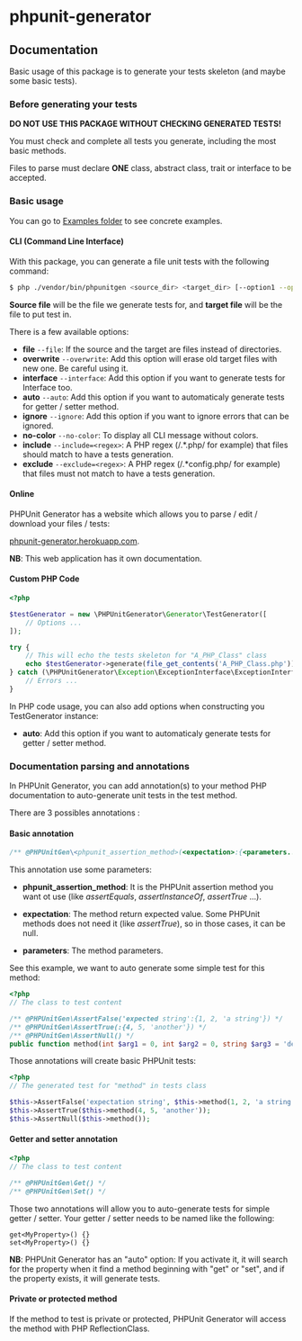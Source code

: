 # phpunit-generator

## Documentation

Basic usage of this package is to generate your tests skeleton (and maybe some basic tests).

### Before generating your tests

__DO NOT USE THIS PACKAGE WITHOUT CHECKING GENERATED TESTS!__

You must check and complete all tests you generate, including the most basic methods.

Files to parse must declare __ONE__ class, abstract class, trait or interface to be accepted.

### Basic usage

You can go to [Examples folder](examples/) to see concrete examples.

#### CLI (Command Line Interface)

With this package, you can generate a file unit tests with the following command:

``` bash
$ php ./vendor/bin/phpunitgen <source_dir> <target_dir> [--option1 --option2]
```

__Source file__ will be the file we generate tests for, and __target file__ will be the file to put test in.

There is a few available options:
* __file__ `--file`: If the source and the target are files instead of directories.
* __overwrite__ `--overwrite`: Add this option will erase old target files with new one. Be careful using it.
* __interface__ `--interface`: Add this option if you want to generate tests for Interface too.
* __auto__ `--auto`: Add this option if you want to automaticaly generate tests for getter / setter method.
* __ignore__ `--ignore`: Add this option if you want to ignore errors that can be ignored.
* __no-color__ `--no-color`: To display all CLI message without colors.
* __include__ `--include=<regex>`: A PHP regex (/.*.php/ for example) that files should match to have a tests generation.
* __exclude__ `--exclude=<regex>`: A PHP regex (/.*config.php/ for example) that files must not match to have a tests generation.

#### Online

PHPUnit Generator has a website which allows you to parse / edit / download your files / tests:

[phpunit-generator.herokuapp.com](https://phpunit-generator.herokuapp.com/).

__NB__: This web application has it own documentation.

#### Custom PHP Code

```php
<?php

$testGenerator = new \PHPUnitGenerator\Generator\TestGenerator([
    // Options ...
]);

try {
    // This will echo the tests skeleton for "A_PHP_Class" class
    echo $testGenerator->generate(file_get_contents('A_PHP_Class.php'));
} catch (\PHPUnitGenerator\Exception\ExceptionInterface\ExceptionInterface $e) {
    // Errors ...
}
```

In PHP code usage, you can also add options when constructing you TestGenerator instance:

* __auto__: Add this option if you want to automaticaly generate tests for getter / setter method.

### Documentation parsing and annotations

In PHPUnit Generator, you can add annotation(s) to your method PHP
documentation to auto-generate unit tests in the test method.

There are 3 possibles annotations :

#### Basic annotation

```php
/** @PHPUnitGen\<phpunit_assertion_method>(<expectation>:{<parameters...>}) */
```

This annotation use some parameters:

* __phpunit_assertion_method__: It is the PHPUnit assertion method
you want ot use (like _assertEquals_, _assertInstanceOf_, _assertTrue_ ...).

* __expectation__: The method return expected value. Some PHPUnit methods
does not need it (like _assertTrue_), so in those cases, it can be null.

* __parameters__: The method parameters.

See this example, we want to auto generate some simple test for this method:

```php
<?php
// The class to test content

/** @PHPUnitGen\AssertFalse('expected string':{1, 2, 'a string'}) */
/** @PHPUnitGen\AssertTrue(:{4, 5, 'another'}) */
/** @PHPUnitGen\AssertNull() */
public function method(int $arg1 = 0, int $arg2 = 0, string $arg3 = 'default') {}
```

Those annotations will create basic PHPUnit tests:

```php
<?php
// The generated test for "method" in tests class

$this->AssertFalse('expectation string', $this->method(1, 2, 'a string'));
$this->AssertTrue($this->method(4, 5, 'another'));
$this->AssertNull($this->method());
```

#### Getter and setter annotation

```php
<?php
// The class to test content

/** @PHPUnitGen\Get() */
/** @PHPUnitGen\Set() */
```

Those two annotations will allow you to auto-generate tests for simple getter / setter.
Your getter / setter needs to be named like the following:

```
get<MyProperty>() {}
set<MyProperty>() {}
```

__NB__: PHPUnit Generator has an "auto" option: If you activate it, 
it will search for the property when it find a method beginning 
with "get" or "set", and if the property exists, it will generate tests.

#### Private or protected method

If the method to test is private or protected, PHPUnit Generator will access the method with PHP ReflectionClass.